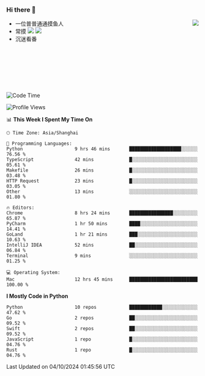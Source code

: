 ### Hi there 👋


<a href="https://github.com/yanlc39">
  <img align="right" src="https://github-readme-stats.vercel.app/api?username=yanlc39&show_icons=true&hide_border=true&icon_color=586069&title_color=a0a9af">
</a>

- 一位普普通通摸鱼人
- 常摸 ![](https://img.shields.io/badge/-Python-3e74a2?style=flat-square&logo=Python&logoColor=fff) ![](https://img.shields.io/badge/-C%2B%2B-brightgreen?style=flat-square)
- 沉迷看番



<br><br><br><br><br><br>


<!--START_SECTION:waka-->
![Code Time](http://img.shields.io/badge/Code%20Time-390%20hrs%2038%20mins-blue)

![Profile Views](http://img.shields.io/badge/Profile%20Views-4-blue)

📊 **This Week I Spent My Time On** 

```text
🕑︎ Time Zone: Asia/Shanghai

💬 Programming Languages: 
Python                   9 hrs 46 mins       ███████████████████░░░░░░   76.56 % 
TypeScript               42 mins             █░░░░░░░░░░░░░░░░░░░░░░░░   05.61 % 
Makefile                 26 mins             █░░░░░░░░░░░░░░░░░░░░░░░░   03.48 % 
HTTP Request             23 mins             █░░░░░░░░░░░░░░░░░░░░░░░░   03.05 % 
Other                    13 mins             ░░░░░░░░░░░░░░░░░░░░░░░░░   01.80 % 

🔥 Editors: 
Chrome                   8 hrs 24 mins       ████████████████░░░░░░░░░   65.87 % 
PyCharm                  1 hr 50 mins        ████░░░░░░░░░░░░░░░░░░░░░   14.41 % 
GoLand                   1 hr 21 mins        ███░░░░░░░░░░░░░░░░░░░░░░   10.63 % 
IntelliJ IDEA            52 mins             ██░░░░░░░░░░░░░░░░░░░░░░░   06.84 % 
Terminal                 9 mins              ░░░░░░░░░░░░░░░░░░░░░░░░░   01.25 % 

💻 Operating System: 
Mac                      12 hrs 45 mins      █████████████████████████   100.00 % 
```

**I Mostly Code in Python** 

```text
Python                   10 repos            ████████████░░░░░░░░░░░░░   47.62 % 
Go                       2 repos             ██░░░░░░░░░░░░░░░░░░░░░░░   09.52 % 
Swift                    2 repos             ██░░░░░░░░░░░░░░░░░░░░░░░   09.52 % 
JavaScript               1 repo              █░░░░░░░░░░░░░░░░░░░░░░░░   04.76 % 
Rust                     1 repo              █░░░░░░░░░░░░░░░░░░░░░░░░   04.76 % 
```




 Last Updated on 04/10/2024 01:45:56 UTC
<!--END_SECTION:waka-->
